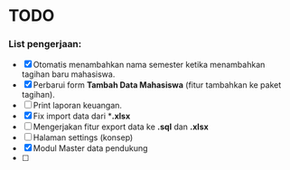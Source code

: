 # TODO

### List pengerjaan:
- [x] Otomatis menambahkan nama semester ketika menambahkan tagihan baru mahasiswa.
- [x] Perbarui form **Tambah Data Mahasiswa** (fitur tambahkan ke paket tagihan).
- [ ] Print laporan keuangan.
- [x] Fix import data dari ***.xlsx**
- [ ] Mengerjakan fitur export data ke **.sql** dan **.xlsx**
- [ ] Halaman settings (konsep)
- [x] Modul Master data pendukung
- [ ] 
